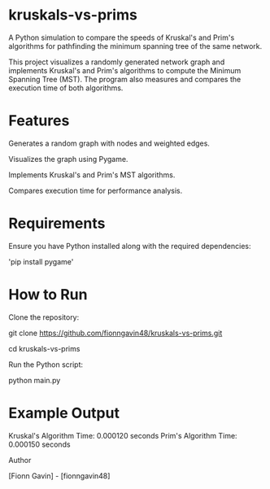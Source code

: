 # kruskals-vs-prims

A Python simulation to compare the speeds of Kruskal's and Prim's algorithms for pathfinding the minimum spanning tree of the same network.

This project visualizes a randomly generated network graph and implements Kruskal's and Prim's algorithms to compute the Minimum Spanning Tree (MST). The program also measures and compares the execution time of both algorithms.

# Features

Generates a random graph with nodes and weighted edges.

Visualizes the graph using Pygame.

Implements Kruskal's and Prim's MST algorithms.

Compares execution time for performance analysis.

# Requirements

Ensure you have Python installed along with the required dependencies:

'pip install pygame'

# How to Run

Clone the repository:

git clone https://github.com/fionngavin48/kruskals-vs-prims.git

cd kruskals-vs-prims

Run the Python script:

python main.py

# Example Output

Kruskal's Algorithm Time: 0.000120 seconds
Prim's Algorithm Time: 0.000150 seconds

Author

[Fionn Gavin] - [fionngavin48]
